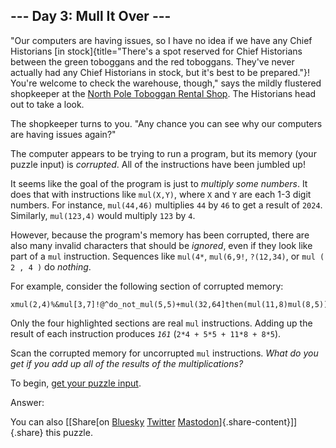 ## \-\-- Day 3: Mull It Over \-\--

\"Our computers are having issues, so I have no idea if we have any
Chief Historians [in
stock]{title="There's a spot reserved for Chief Historians between the green toboggans and the red toboggans. They've never actually had any Chief Historians in stock, but it's best to be prepared."}!
You\'re welcome to check the warehouse, though,\" says the mildly
flustered shopkeeper at the [North Pole Toboggan Rental
Shop](/2020/day/2). The Historians head out to take a look.

The shopkeeper turns to you. \"Any chance you can see why our computers
are having issues again?\"

The computer appears to be trying to run a program, but its memory (your
puzzle input) is *corrupted*. All of the instructions have been jumbled
up!

It seems like the goal of the program is just to *multiply some
numbers*. It does that with instructions like `mul(X,Y)`, where `X` and
`Y` are each 1-3 digit numbers. For instance, `mul(44,46)` multiplies
`44` by `46` to get a result of `2024`. Similarly, `mul(123,4)` would
multiply `123` by `4`.

However, because the program\'s memory has been corrupted, there are
also many invalid characters that should be *ignored*, even if they look
like part of a `mul` instruction. Sequences like `mul(4*`, `mul(6,9!`,
`?(12,34)`, or `mul ( 2 , 4 )` do *nothing*.

For example, consider the following section of corrupted memory:

    xmul(2,4)%&mul[3,7]!@^do_not_mul(5,5)+mul(32,64]then(mul(11,8)mul(8,5))

Only the four highlighted sections are real `mul` instructions. Adding
up the result of each instruction produces *`161`*
(`2*4 + 5*5 + 11*8 + 8*5`).

Scan the corrupted memory for uncorrupted `mul` instructions. *What do
you get if you add up all of the results of the multiplications?*

To begin, [get your puzzle input](3/input).

Answer:

You can also [\[Share[on
[Bluesky](https://bsky.app/intent/compose?text=%22Mull+It+Over%22+%2D+Day+3+%2D+Advent+of+Code+2024+%23AdventOfCode+https%3A%2F%2Fadventofcode%2Ecom%2F2024%2Fday%2F3)
[Twitter](https://twitter.com/)
[Mastodon](https://mastodon.social/)]{.share-content}\]]{.share} this
puzzle.
